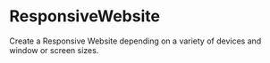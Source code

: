 # ResponsiveWebsite
 Create a Responsive Website depending on a variety of devices and window or screen sizes.
